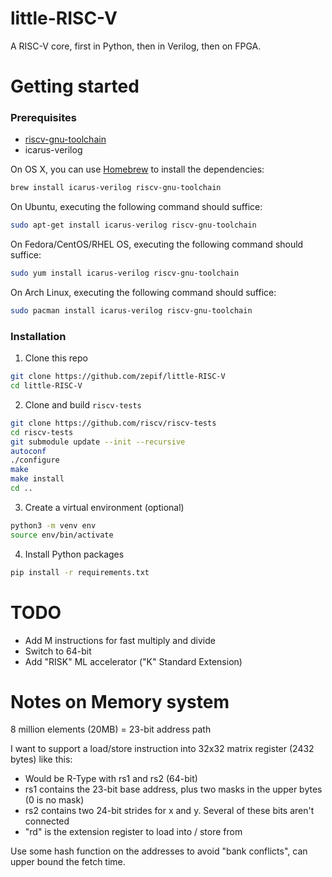 # little-RISC-V

A RISC-V core, first in Python, then in Verilog, then on FPGA.

# Getting started

### Prerequisites
* [riscv-gnu-toolchain](https://github.com/riscv-collab/riscv-gnu-toolchain)
* icarus-verilog

On OS X, you can use [Homebrew](https://brew.sh) to install the dependencies:
```sh
brew install icarus-verilog riscv-gnu-toolchain
```

On Ubuntu, executing the following command should suffice:
```sh
sudo apt-get install icarus-verilog riscv-gnu-toolchain
```

On Fedora/CentOS/RHEL OS, executing the following command should suffice:
```sh
sudo yum install icarus-verilog riscv-gnu-toolchain
```
On Arch Linux, executing the following command should suffice:

```sh
sudo pacman install icarus-verilog riscv-gnu-toolchain
```

### Installation
1. Clone this repo
```sh
git clone https://github.com/zepif/little-RISC-V
cd little-RISC-V
 ```
2. Clone and build `riscv-tests`
```sh
git clone https://github.com/riscv/riscv-tests
cd riscv-tests
git submodule update --init --recursive
autoconf
./configure
make
make install
cd ..
```
3. Create a virtual environment (optional)
```sh
python3 -m venv env
source env/bin/activate
```
4. Install Python packages
```sh
pip install -r requirements.txt
```

# TODO

* Add M instructions for fast multiply and divide
* Switch to 64-bit
* Add "RISK" ML accelerator ("K" Standard Extension)


# Notes on Memory system

8 million elements (20MB) = 23-bit address path

I want to support a load/store instruction into 32x32 matrix register (2432 bytes) like this:
* Would be R-Type with rs1 and rs2 (64-bit)
* rs1 contains the 23-bit base address, plus two masks in the upper bytes (0 is no mask)
* rs2 contains two 24-bit strides for x and y. Several of these bits aren't connected
* "rd" is the extension register to load into / store from

Use some hash function on the addresses to avoid "bank conflicts", can upper bound the fetch time.
